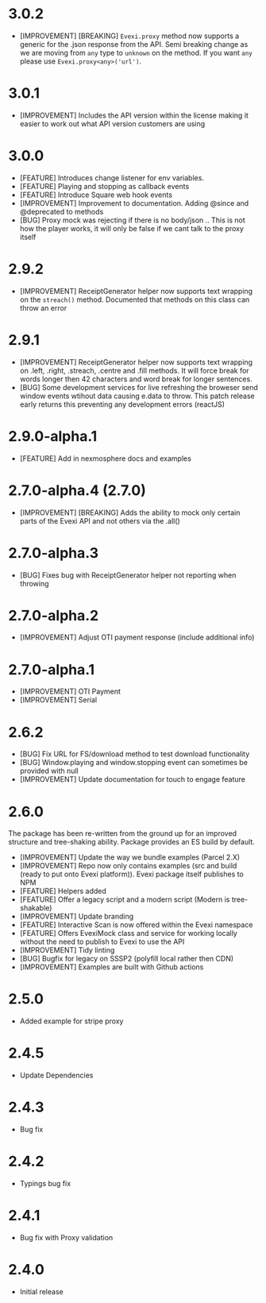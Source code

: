 # 3.0.2
* [IMPROVEMENT] [BREAKING] `Evexi.proxy` method now supports a generic for the .json response from the API. Semi breaking change as we are moving from `any` type to `unknown` on the method. If you want `any` please use `Evexi.proxy<any>('url')`.

# 3.0.1
* [IMPROVEMENT] Includes the API version within the license making it easier to work out what API version customers are using

# 3.0.0
* [FEATURE] Introduces change listener for env variables.
* [FEATURE] Playing and stopping as callback events
* [FEATURE] Introduce Square web hook events
* [IMPROVEMENT] Improvement to documentation. Adding @since and @deprecated to methods
* [BUG] Proxy mock was rejecting if there is no body/json .. This is not how the player works, it will only be false if we cant talk to the proxy itself

# 2.9.2
* [IMPROVEMENT] ReceiptGenerator helper now supports text wrapping on the `streach()` method. Documented that methods on this class can throw an error

# 2.9.1
* [IMPROVEMENT] ReceiptGenerator helper now supports text wrapping on .left, .right, .streach, .centre and .fill methods. It will force break for words longer then 42 characters and word break for longer sentences.
* [BUG] Some development services for live refreshing the broweser send window events wtihout data causing e.data to throw. This patch release early returns this preventing any development errors (reactJS)

# 2.9.0-alpha.1
* [FEATURE] Add in nexmosphere docs and examples

# 2.7.0-alpha.4 (2.7.0)
* [IMPROVEMENT] [BREAKING] Adds the ability to mock only certain parts of the Evexi API and not others via the .all()

# 2.7.0-alpha.3
* [BUG] Fixes bug with ReceiptGenerator helper not reporting when throwing

# 2.7.0-alpha.2
* [IMPROVEMENT] Adjust OTI payment response (include additional info)

# 2.7.0-alpha.1
* [IMPROVEMENT] OTI Payment
* [IMPROVEMENT] Serial

# 2.6.2
* [BUG] Fix URL for FS/download method to test download functionality
* [BUG] Window.playing and window.stopping event can sometimes be provided with null
* [IMPROVEMENT] Update documentation for touch to engage feature

# 2.6.0
The package has been re-written from the ground up for an improved structure and tree-shaking ability. Package provides an ES build by default.

* [IMPROVEMENT] Update the way we bundle examples (Parcel 2.X)
* [IMPROVEMENT] Repo now only contains examples (src and build (ready to put onto Evexi platform)). Evexi package itself publishes to NPM
* [FEATURE] Helpers added
* [FEATURE] Offer a legacy script and a modern script (Modern is tree-shakable)
* [IMPROVEMENT] Update branding
* [FEATURE] Interactive Scan is now offered within the Evexi namespace
* [FEATURE] Offers EvexiMock class and service for working locally without the need to publish to Evexi to use the API
* [IMPROVEMENT] Tidy linting
* [BUG] Bugfix for legacy on SSSP2 (polyfill local rather then CDN)
* [IMPROVEMENT] Examples are built with Github actions

# 2.5.0
* Added example for stripe proxy

# 2.4.5
* Update Dependencies

# 2.4.3
* Bug fix

# 2.4.2
* Typings bug fix

# 2.4.1
* Bug fix with Proxy validation

# 2.4.0
* Initial release
